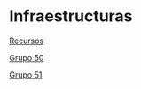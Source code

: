 # Infraestructuras

[Recursos](Recursos%2046622a6427c04aacb2b1ff778e5a3057.md)

[Grupo 50](Grupo%2050%209802a24584d042d6a11db008d1ba603e.md)

[Grupo 51](Grupo%2051%20a0b386ce502c4d0bb54338313f76fc84.md)